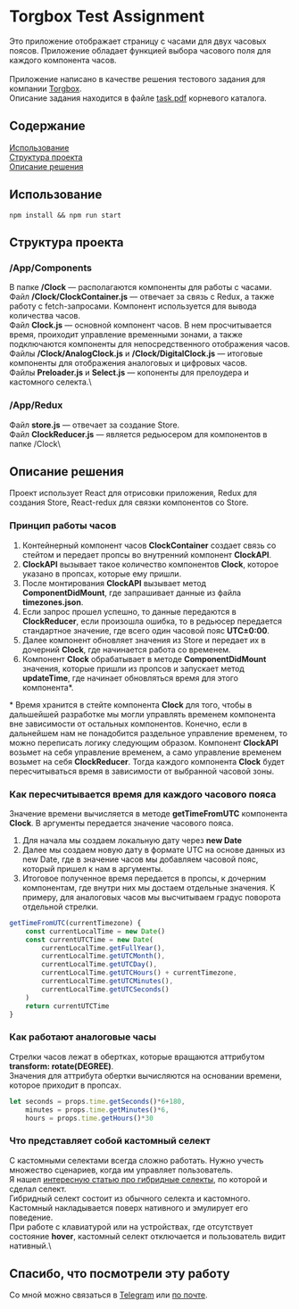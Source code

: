 # Torgbox Test Assignment

Это приложение отображает страницу с часами для двух часовых поясов.
Приложение обладает функцией выбора часового поля для каждого компонента часов.\
\
Приложение написано в качестве решения тестового задания для компании [Torgbox](https://torgbox.ru/).\
Описание задания находится в файле [task.pdf](task.pdf) корневого каталога.

## Содержание
[Использование](#использование) \
[Структура проекта](#структура-проекта) \
[Описание решения](#описание-решения)

## Использование
```
npm install && npm run start
```

## Структура проекта

### /App/Components
В папке **/Clock** — располагаются компоненты для работы с часами.\
Файл **/Clock/ClockContainer.js** — отвечает за связь с Redux, а также работу с fetch-запросами. Компонент используется для вывода количества часов.\
Файл **Clock.js** — основной компонент часов. В нем просчитывается время, проиходит управление временными зонами,
а также подключаются компоненты для непосредственного отображения часов.\
Файлы **/Clock/AnalogClock.js** и **/Clock/DigitalClock.js** — итоговые компоненты для отображения аналоговых и цифровых часов.\
Файлы **Preloader.js** и **Select.js** — копоненты для прелоудера и кастомного селекта.\

### /App/Redux
Файл **store.js** — отвечает за создание Store.\
Файл **ClockReducer.js** — является редьюсером для компонентов в папке /Clock\

## Описание решения

Проект использует React для отрисовки приложения, Redux для создания Store, React-redux для связки компонентов со Store.

### Принцип работы часов
1. Контейнерный компонент часов **ClockContainer** создает связь со стейтом и передает пропсы во внутренний компонент **ClockAPI**.
2. **ClockAPI** вызывает такое количество компонентов **Clock**, которое указано в пропсах, которые ему пришли.
3. После монтирования **ClockAPI** вызывает метод **ComponentDidMount**, где запрашивает данные из файла **timezones.json**.
4. Если запрос прошел успешно, то данные передаются в **ClockReducer**, если произошла ошибка, то в редьюсер передается стандартное значение,
где всего один часовой пояс **UTC±0:00**.
5. Далее компонент обновляет значения из Store и передает их в дочерний **Clock**, где начинается работа со временем.
6. Компонент **Clock** обрабатывает в методе **ComponentDidMount** значения, которые пришли из пропсов и запускает метод **updateTime**, где начинает обновляться время для этого компонента*.

\* Время хранится в стейте компонента **Clock** для того, чтобы в дальшейшей разработке мы могли управлять временем компонента вне зависимости от остальных компонентов.
Конечно, если в дальнейшем нам не понадобится раздельное управление временем, то можно переписать логику следующим образом. Компонент **ClockAPI** возьмет на себя управление временем, а само управление временем возьмет на себя **ClockReducer**. Тогда каждого компонента **Clock** будет пересчитываться время в зависимости от выбранной часовой зоны.

### Как пересчитывается время для каждого часового пояса
Значение времени вычисляется в методе **getTimeFromUTC** компонента **Clock**. В аргументы передается значение часового пояса.
1. Для начала мы создаем локальную дату через **new Date**
2. Далее мы создаем новую дату в формате UTC на основе данных из new Date, где в значение часов мы добавляем часовой пояс, который пришел к нам в аргументы.
3. Итоговое полученное время передается в пропсы, к дочерним компонентам, где внутри них мы достаем отдельные значения. К примеру, для аналоговых часов мы высчитываем градус поворота отдельной стрелки.

```js
getTimeFromUTC(currentTimezone) {
    const currentLocalTime = new Date()
    const currentUTCTime = new Date(
        currentLocalTime.getFullYear(),
        currentLocalTime.getUTCMonth(),
        currentLocalTime.getUTCDay(),
        currentLocalTime.getUTCHours() + currentTimezone,
        currentLocalTime.getUTCMinutes(),
        currentLocalTime.getUTCSeconds()
    )
    return currentUTCTime
}
```

### Как работают аналоговые часы
Стрелки часов лежат в обертках, которые вращаются аттрибутом **transform: rotate(DEGREE)**.\
Значения для аттрибута обертки вычисляются на основании времени, которое приходит в пропсах.

```js
let seconds = props.time.getSeconds()*6+180,
    minutes = props.time.getMinutes()*6,
    hours = props.time.getHours()*30
```

### Что представляет собой кастомный селект
С кастомными селектами всегда сложно работать. Нужно учесть множество сценариев, когда им управляет пользователь.\
Я нашел [интересную статью про гибридные селекты](https://web-standards.ru/articles/native-and-custom-select/), по которой и сделал селект.\
Гибридный селект состоит из обычного селекта и кастомного. Кастомный накладывается поверх нативного и эмулирует его поведение.\
При работе с клавиатурой или на устройствах, где отсутствует состояние **hover**, кастомный селект отключается и пользователь видит нативный.\

## Спасибо, что посмотрели эту работу
Со мной можно связаться в [Telegram](https://t.me/lovetraindriver) или [по почте](mailto:perevalovartyom@mail.ru).